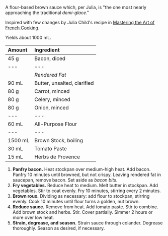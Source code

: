 A flour-based brown sauce which, per Julia, is "the one most nearly approaching the traditional *demi-glace*."

Inspired with few changes by Julia Child's recipe in [Mastering the Art of French Cooking](https://www.amazon.com/Mastering-Art-French-Cooking-Vol/dp/0375413405).

Yields about 1000 mL.

| Amount | Ingredient |
|:--|:--|
| 45 g    | Bacon, diced
| ---     | ---
|         | *Rendered Fat*
| 90 mL   | Butter, unsalted, clarified
| 80 g    | Carrot, minced
| 80 g    | Celery, minced
| 80 g    | Onion, minced
| ---     | ---
| 60 mL   | All-Purpose Flour
| ---     | ---
| 1500 mL | Brown Stock, boiling
| 30 mL   | Tomato Paste
| 15 mL   | Herbs de Provence

1. **Panfry bacon.** Heat stockpan over medium-high heat. Add bacon. Panfry 10 minutes until browned, but not crispy. Leaving rendered fat in saucepan, remove bacon. Set aside as *bacon bits*.
2. **Fry vegetables.** Reduce heat to medium. Melt butter in stockpan. Add vegetables. Stir to coat evenly. Fry 10 minutes, stirring every 2 minutes.
3. **Brown roux.** Dividing as necessary: add flour to stockpan, stirring evenly. Cook 10 minutes until flour turns a golden, nut brown.
4. **Reduce sauce.** Remove from heat. Add tomato paste. Stir to combine. Add brown stock and herbs. Stir. Cover partially. Simmer 2 hours or more over low heat.
5. **Strain, degrease, and season.** Strain sauce through colander. Degrease thoroughly. Season as desired, if necessary.
